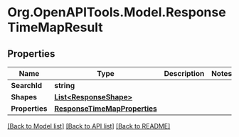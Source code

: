 
# Org.OpenAPITools.Model.ResponseTimeMapResult

## Properties

Name | Type | Description | Notes
------------ | ------------- | ------------- | -------------
**SearchId** | **string** |  | 
**Shapes** | [**List&lt;ResponseShape&gt;**](ResponseShape.md) |  | 
**Properties** | [**ResponseTimeMapProperties**](ResponseTimeMapProperties.md) |  | 

[[Back to Model list]](../README.md#documentation-for-models)
[[Back to API list]](../README.md#documentation-for-api-endpoints)
[[Back to README]](../README.md)

